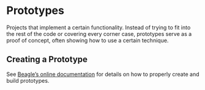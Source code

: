 # Prototypes
Projects that implement a certain functionality. Instead of trying to fit into the rest of the code or covering every corner case, prototypes serve as a proof of concept, often showing how to use a certain technique.

## Creating a Prototype
See [Beagle’s online documentation](http://beagle-pse.github.io/Beagle/Creating%20a%20Project.html) for details on how to properly create and build prototypes.
